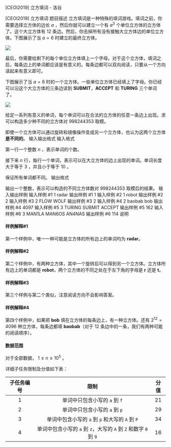 



[CEOI2019] 立方填词 - 洛谷














[CEOI2019] 立方填词
题目描述
立方填词是一种特殊的填词游戏。填词之前，你需要选择立方体的边长 $a$ ，然后你就可以建立一个有 $a^3$ 个单位立方体的立方体了。这个大立方体有 $12$ 条边。然后，你去掉所有没有接触大立方体边的单位立方体。下图展示了当 $a=6$ 时建立的最终立方体。

![](https://cdn.luogu.com.cn/upload/image_hosting/zzs7dshw.png)

最后，你需要给剩下的每个单位立方体填上一个字母。对于这个立方体，填词之后，每条边上的单词都应该是有意义的。每条边都可以双向阅读，只要从一个方向读起来有意义即可。

下图展示了当 $a=6$ 时的一个立方体。一些单位立方体已经填上了字母。你已经可以沿这个大立方体的三条边读到 **SUBMIT**，**ACCEPT** 和 **TURING** 三个单词了。

![](https://cdn.luogu.com.cn/upload/image_hosting/jzpyzoeu.png)

给定一系列有意义的单词，每个单词可以在合法的立方体的任意一条边上出现。求可以构造多少种不同的立方体对 $998244353$ 取模。

即使一个立方体可以通过旋转和镜像操作变成另一个立方体，也认为这两个立方体**是不同的**。
输入输出格式
输入格式

第一行一个整数 $n$ ，表示单词的个数。

接下来 $n$ 行，每行一个单词，表示可以在大立方体的边上出现的单词。单词长度大于等于 $3$ ，并且小于等于 $10$ 。

保证所有单词都不同。
输出格式

输出一个整数，表示可以构造的不同立方体数对 $998244353$ 取模后的结果。
输入输出样例
输入样例 #1
1
radar
输出样例 #1
1
输入样例 #2
1
robot
输出样例 #2
2
输入样例 #3
2
FLOW
WOLF
输出样例 #3
2
输入样例 #4
2
baobab
bob
输出样例 #4
4097
输入样例 #5
3
TURING
SUBMIT
ACCEPT
输出样例 #5
162
输入样例 #6
3
MAN1LA
MAN6OS
AN4NAS
输出样例 #6
114
说明
#### 样例解释#1

第一个样例中，唯一一种可能是立方体的所有边上的单词均为 **radar**。

#### 样例解释#2

第二个样例中，有两种立方体，其中一个旋转后可以得到另一个立方体。立方体所有边上的单词都是 **robot**，两个立方体的不同之处在于左下角的字母是 **r** 还是 **t**。

#### 样例解释#3

第三个样例与第二个类似，注意阅读方向不会影响答案。

#### 样例解释#4

第四个样例中，如果把 **bob** 填在立方体的每条边上，有一种立方体。还有 $2^
{12} = 4096$ 种立方体，每条边都填 **baobab**（对于 $12$ 条边中的一条，我们有两种可能的阅读顺序）。

#### 数据范围

对于全部数据， $1 \le n \le 10^5$  。      

详细子任务限制及分值如下表：

| 子任务编号 | 限制 | 分值 |
| :----------: | :----------: | :----------: |
| 1 | 单词中只包含小写的 `a` 到 `f` | $21$ |
| 2 | 单词中只包含小写的 `a` 到 `p` | $29$ |
| 3 | 单词中包含小写的 `a` 到 `p` 和大写的 `A` 到 `P` | $34$ |
| 4 | 单词中包含小写的 `a` 到 `z`，大写的 `A` 到 `Z` 和数字 `0` 到 `9`  | $16$ |






